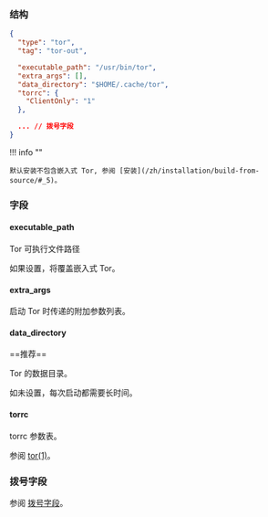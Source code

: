 ### 结构

```json
{
  "type": "tor",
  "tag": "tor-out",

  "executable_path": "/usr/bin/tor",
  "extra_args": [],
  "data_directory": "$HOME/.cache/tor",
  "torrc": {
    "ClientOnly": "1"
  },

  ... // 拨号字段
}
```

!!! info ""

    默认安装不包含嵌入式 Tor, 参阅 [安装](/zh/installation/build-from-source/#_5)。

### 字段

#### executable_path

Tor 可执行文件路径

如果设置，将覆盖嵌入式 Tor。

#### extra_args

启动 Tor 时传递的附加参数列表。

#### data_directory

==推荐==

Tor 的数据目录。

如未设置，每次启动都需要长时间。

#### torrc

torrc 参数表。

参阅 [tor(1)](https://linux.die.net/man/1/tor)。

### 拨号字段

参阅 [拨号字段](/zh/configuration/shared/dial/)。
